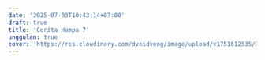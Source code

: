 ```yaml
---
date: '2025-07-03T10:43:14+07:00'
draft: true
title: 'Cerita Hampa 7'
unggulan: true
cover: 'https://res.cloudinary.com/dveidveag/image/upload/v1751612535/357e3d3f9381618014179f6fc3328614511545f1_i40zr2.jpg'
---
```

